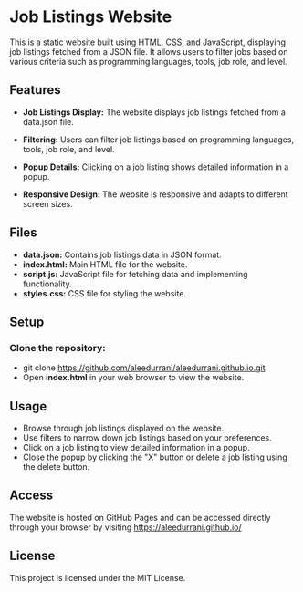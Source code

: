 # Job Listings Website
This is a static website built using HTML, CSS, and JavaScript, displaying job listings fetched from a JSON file. It allows users to filter jobs based on various criteria such as programming languages, tools, job role, and level.

## Features

- **Job Listings Display:** The website displays job listings fetched from a data.json file.

- **Filtering:** Users can filter job listings based on programming languages, tools, job role, and level.

- **Popup Details:** Clicking on a job listing shows detailed information in a popup.

- **Responsive Design:** The website is responsive and adapts to different screen sizes.

## Files
- **data.json:** Contains job listings data in JSON format.
- **index.html:** Main HTML file for the website.
- **script.js:** JavaScript file for fetching data and implementing functionality.
- **styles.css:** CSS file for styling the website.

## Setup
### Clone the repository:

- git clone https://github.com/aleedurrani/aleedurrani.github.io.git
- Open **index.html** in your web browser to view the website.

## Usage
- Browse through job listings displayed on the website.
- Use filters to narrow down job listings based on your preferences.
- Click on a job listing to view detailed information in a popup.
- Close the popup by clicking the "X" button or delete a job listing using the delete button.

## Access
The website is hosted on GitHub Pages and can be accessed directly through your browser by visiting https://aleedurrani.github.io/ 


## License
This project is licensed under the MIT License.
